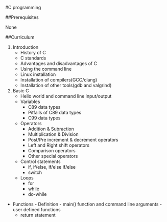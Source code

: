#C programming

##Prerequisites

None

##Curriculum

1. Introduction
	- History of C
	- C standards
	- Advantages and disadvantages of C
	- Using the command line
	- Linux installation
  	- Installation of compilers(GCC/clang)
  	- Installation of other tools(gdb and valgrind)
2. Basic C
	- Hello world and command line input/output
  	- Variables
    	- C89 data types
    	- Pitfalls of C89 data types
    	- C99 data types
  	- Operators
	 	- Addition & Subraction
    	- Multiplication & Division
    	- Post/Pre increment & decrement operators
    	- Left and Right shift operators
		- Comparison operators
    	- Other special operators
	- Control statements
    	- if, if/else, if/else if/else
    	- switch
  	- Loops
    	- for
		- while
    	- do-while
  - Functions
    	- Definition
    	- main() function and command line arguments
    	- user defined functions
	- return statement
